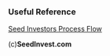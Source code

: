 ### Useful Reference
[Seed Investors Process Flow](https://www.seedinvest.com/academy/how-to-assess-a-startup-investment)

(c)**SeedInvest.com**
